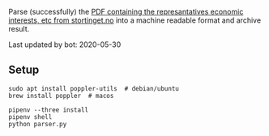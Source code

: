 Parse (successfully) the [PDF containing the represantatives economic interests, etc from stortinget.no](https://www.stortinget.no/no/Stortinget-og-demokratiet/Representantene/Okonomiske-interesser/) into a machine readable format and archive result.

Last updated by bot: 2020-05-30

## Setup
    sudo apt install poppler-utils  # debian/ubuntu
    brew install poppler  # macos

    pipenv --three install
    pipenv shell
    python parser.py

